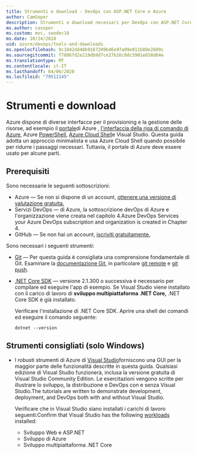 ```yaml
---
title: Strumenti e download - DevOps con ASP.NET Core e Azure
author: CamSoper
description: Strumenti e download necessari per DevOps con ASP.NET Core e Azure.Tools and downloads required for DevOps with ASP.NET Core and Azure.
ms.author: casoper
ms.custom: mvc, seodec18
ms.date: 10/24/2018
uid: azure/devops/tools-and-downloads
ms.openlocfilehash: 9c1042dd48b9167209b46e97a09e011b80e2609c
ms.sourcegitcommit: f7886fd2e219db9d7ce27b16c0dc5901e658d64e
ms.translationtype: MT
ms.contentlocale: it-IT
ms.lasthandoff: 04/06/2020
ms.locfileid: "79511145"
---
```

# <a name="tools-and-downloads"></a>Strumenti e download

Azure dispone di diverse interfacce per il provisioning e la gestione delle risorse, ad esempio il [portale](https://portal.azure.com)di Azure , [l'interfaccia della riga di comando di Azure](/cli/azure/), Azure [PowerShell](/powershell/azure/overview), [Azure Cloud Shell](https://shell.azure.com/bash)e Visual Studio. Questa guida adotta un approccio minimalista e usa Azure Cloud Shell quando possibile per ridurre i passaggi necessari. Tuttavia, il portale di Azure deve essere usato per alcune parti.

## <a name="prerequisites"></a>Prerequisiti

Sono necessarie le seguenti sottoscrizioni:

* Azure &mdash; Se non si dispone di un account, [ottenere una versione di valutazione gratuita.](https://azure.microsoft.com/free/)
* Servizi DevOps &mdash; di Azure, la sottoscrizione devOps di Azure e l'organizzazione viene creata nel capitolo 4.Azure DevOps Services your Azure DevOps subscription and organization is created in Chapter 4.
* GitHub &mdash; Se non hai un account, [iscriviti gratuitamente.](https://github.com/join)

Sono necessari i seguenti strumenti:

* [Git](https://git-scm.com/downloads) &mdash; Per questa guida è consigliata una comprensione fondamentale di Git. Esaminare la [documentazione Git](https://git-scm.com/doc), in particolare [git remote](https://git-scm.com/docs/git-remote) e [git push](https://git-scm.com/docs/git-push).
* [.NET Core SDK](https://dotnet.microsoft.com/download/) &mdash; versione 2.1.300 o successiva è necessario per compilare ed eseguire l'app di esempio. Se Visual Studio viene installato con il carico di lavoro di **sviluppo multipiattaforma .NET Core,** .NET Core SDK è già installato.

    Verificare l'installazione di .NET Core SDK. Aprire una shell dei comandi ed eseguire il comando seguente:

    ```dotnetcli
    dotnet --version
    ```

## <a name="recommended-tools-windows-only"></a>Strumenti consigliati (solo Windows)

* I robusti strumenti di Azure di [Visual Studio](https://visualstudio.microsoft.com)forniscono una GUI per la maggior parte delle funzionalità descritte in questa guida. Qualsiasi edizione di Visual Studio funzionerà, inclusa la versione gratuita di Visual Studio Community Edition. Le esercitazioni vengono scritte per illustrare lo sviluppo, la distribuzione e DevOps con e senza Visual Studio.The tutorials are written to demonstrate development, deployment, and DevOps both with and without Visual Studio.

  Verificare che in Visual Studio siano installati i carichi di lavoro seguenti:Confirm that Visual Studio has the following [workloads](/visualstudio/install/modify-visual-studio) installed:

  * Sviluppo Web e ASP.NET
  * Sviluppo di Azure
  * Sviluppo multipiattaforma .NET Core
